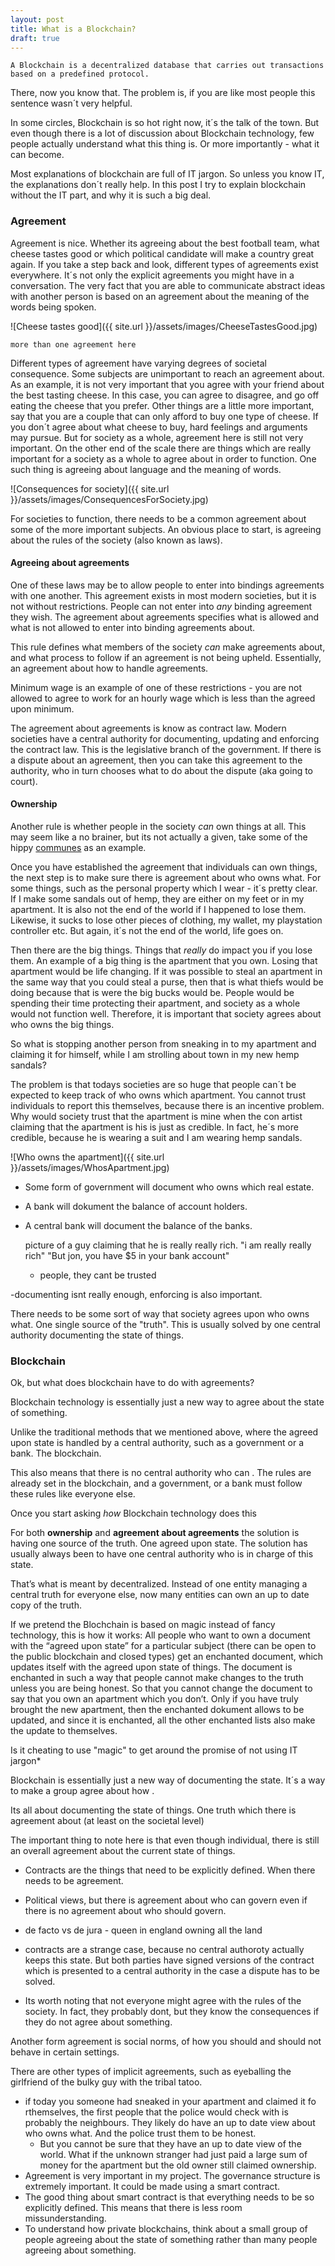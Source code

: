 ```yaml
---
layout: post
title: What is a Blockchain?
draft: true
---
```


<!--more-->

    A Blockchain is a decentralized database that carries out transactions based on a predefined protocol.

There, now you know that. The problem is, if you are like most people this sentence wasn´t very helpful. 

In some circles, Blockchain is so hot right now, it´s the talk of the town. But even though there is a lot of discussion about Blockchain technology, few people actually understand what this thing is. Or more importantly - what it can become.

Most explanations of blockchain are full of IT jargon. So unless you know IT, the explanations don´t really help. In this post I try to explain blockchain without the IT part, and why it is such a big deal.

### Agreement

Agreement is nice. Whether its agreeing about the best football team, what cheese tastes good or which political candidate will make a country great again. If you take a step back and look, different types of agreements exist everywhere. It´s not only the explicit agreements you might have in a conversation. The very fact that you are able to communicate abstract ideas with  another person is based on an agreement about the meaning of the words being spoken.

![Cheese tastes good]({{ site.url }}/assets/images/CheeseTastesGood.jpg)

    more than one agreement here

Different types of agreement have varying degrees of societal consequence. Some subjects are unimportant to reach an agreement about. As an example, it is not very important that you agree with your friend about the best tasting cheese. In this case, you can agree to disagree, and go off eating the cheese that you prefer. Other things are a little more important, say that you are a couple that can only afford to buy one type of cheese. If you don´t agree about what cheese to buy, hard feelings and arguments may pursue. But for society as a whole, agreement here is still not very important. On the other end of the scale there are things which are really important for a society as a whole to agree about in order to function. One such thing is agreeing about language and the meaning of words.

![Consequences for society]({{ site.url }}/assets/images/ConsequencesForSociety.jpg)

For societies to function, there needs to be a common agreement about some of the more important subjects. An obvious place to start, is agreeing about the rules of the society (also known as laws).


#### Agreeing about agreements

One of these laws may be to allow people to enter into bindings agreements with one another. This agreement exists in most modern societies, but it is not without restrictions. People can not enter into *any* binding agreement they wish. The agreement about agreements specifies what is allowed and what is not allowed to enter into binding agreements about.

This rule defines what members of the society *can* make agreements about, and what process to follow if an agreement is not being upheld. Essentially, an agreement about how to handle agreements.

Minimum wage is an example of one of these restrictions - you are not allowed to agree to work for an hourly wage which is less than the agreed upon minimum.

The agreement about agreements is know as contract law. Modern societies have a central authority for documenting, updating and enforcing the contract law. This is the legislative branch of the government. If there is a dispute about an agreement, then you can take this agreement to the authority, who in turn chooses what to do about the dispute (aka going to court).


#### Ownership

Another rule is whether people in the society *can* own things at all. This may seem like a no brainer, but its not actually a given, take some of the hippy [communes](https://en.wikipedia.org/wiki/Commune) as an example.

Once you have established the agreement that individuals can own things, the next step is to make sure there is agreement about who owns what. For some things, such as the personal property which I wear - it´s pretty clear. If I make some sandals out of hemp, they are either on my feet or in my apartment. It is also not the end of the world if I happened to lose them. Likewise, it sucks to lose other pieces of clothing, my wallet, my playstation controller etc. But again, it´s not the end of the world, life goes on. 

Then there are the big things. Things that *really* do impact you if you lose them. An example of a big thing is the apartment that you own. Losing that apartment would be life changing. If it was possible to steal an apartment in the same way that you could steal a purse, then that is what thiefs would be doing because that is were the big bucks would be. People would be spending their time protecting their apartment, and society as a whole would not function well. Therefore, it is important that society agrees about who owns the big things.

So what is stopping another person from sneaking in to my apartment and claiming it for himself, while I am strolling about town in my new hemp sandals? 

The problem is that todays societies are so huge that people can´t be expected to keep track of who owns which apartment. You cannot trust individuals to report this themselves, because there is an incentive problem. Why would society trust that the apartment is mine when the con artist claiming that the apartment is his is just as credible. In fact, he´s more credible, because he is wearing a suit and I am wearing hemp sandals.

![Who owns the apartment]({{ site.url }}/assets/images/WhosApartment.jpg)



- Some form of government will document who owns which real estate. 
- A bank will dokument the balance of account holders.
- A central bank will document the balance of the banks.

    picture of a guy claiming that he is really really rich.
    "i am really really rich"
    "But jon, you have $5 in your bank account"
    - people, they cant be trusted

-documenting isnt really enough, enforcing is also important.


There needs to be some sort of way that society agrees upon who owns what. One single source of the "truth". This is usually solved by one central authority documenting the state of things.

### Blockchain

Ok, but what does blockchain have to do with agreements?

Blockchain technology is essentially just a new way to agree about the state of something.

Unlike the traditional methods that we mentioned above, where the agreed upon state is handled by a central authority, such as a government or a bank. The blockchain.

This also means that there is no central authority who can . The rules are already set in the blockchain, and a government, or a bank must follow these rules like everyone else.

Once you start asking *how* Blockchain technology does this

For both **ownership** and **agreement about agreements** the solution is having one source of the truth. One agreed upon state. The solution has usually always been to have one central authority who is in charge of this state.

That’s what is meant by decentralized. Instead of one entity managing a central truth for everyone else, now many entities can own an up to date copy of the truth.

If we pretend the Blochchain is based on magic instead of fancy technology, this is how it works:
All people who want to own a document with the “agreed upon state” for a particular subject (there can be open to the public blockchain and closed types) get an enchanted document, which updates itself with the agreed upon state of things. The document is enchanted in such a way that people cannot make changes to the truth unless you are being honest. So that you cannot change the document to say that you own an apartment which you don’t. Only if you have truly brought the new apartment, then the enchanted dokument allows to be updated, and since it is enchanted, all the other enchanted lists also make the update to themselves.

Is it cheating to use "magic" to get around the promise of not using IT jargon*

Blockchain is essentially just a new way of documenting the state. It´s a way to make a group agree about how .


Its all about documenting the state of things. One truth which there is agreement about (at least on the societal level)

The important thing to note here is that even though individual, there is still an overall agreement about the current state of things.

- Contracts are the things that need to be explicitly defined. When there needs to be agreement.
- Political views, but there is agreement about who can govern even if there is no agreement about who should govern.
- de facto vs de jura - queen in england owning all the land
- contracts are a strange case, because no central authoroty actually keeps this state. But both parties have signed versions of the contract which is presented to a central authority in the case a dispute has to be solved.

- Its worth noting that not everyone might agree with the rules of the society. In fact, they probably dont, but they know the consequences if they do not agree about something.

Another form agreement is social norms, of how you should and should not behave in certain settings.

There are other types of implicit agreements, such as eyeballing the girlfriend of the bulky guy with the tribal tatoo.

- if today you someone had sneaked in your apartment and claimed it fo rthemselves, the first people that the police would check with is probably the neighbours. They likely do have an up to date view about who owns what. And the police trust them to be honest.
    + But you cannot be sure that they have an up to date view of the world. What if the unknown stranger had just paid a large sum of money for the apartment but the old owner still claimed ownership.
- Agreement is very important in my project. The governance structure is extremely important. It could be made using a smart contract.
- The good thing about smart contract is that everything needs to be so explicitly defined. This means that there is less room missunderstanding.
- To understand how private blockchains, think about a small group of people agreeing about the state of something rather than many people agreeing about something.
